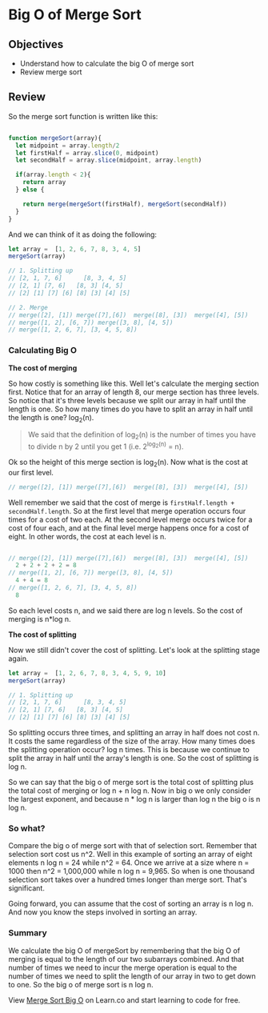 # Big O of Merge Sort

## Objectives
* Understand how to calculate the big O of merge sort
* Review merge sort

## Review
So the merge sort function is written like this:

```javascript

function mergeSort(array){
  let midpoint = array.length/2
  let firstHalf = array.slice(0, midpoint)
  let secondHalf = array.slice(midpoint, array.length)

  if(array.length < 2){
    return array
  } else {

    return merge(mergeSort(firstHalf), mergeSort(secondHalf))
  }
}
```
And we can think of it as doing the following:

```javascript
let array =  [1, 2, 6, 7, 8, 3, 4, 5]
mergeSort(array)

// 1. Splitting up
// [2, 1, 7, 6]      [8, 3, 4, 5]
// [2, 1] [7, 6]   [8, 3] [4, 5]
// [2] [1] [7] [6] [8] [3] [4] [5]

// 2. Merge
// merge([2], [1]) merge([7],[6])  merge([8], [3])  merge([4], [5])
// merge([1, 2], [6, 7]) merge([3, 8], [4, 5])
// merge([1, 2, 6, 7], [3, 4, 5, 8])
```

### Calculating Big O

**The cost of merging**

So how costly is something like this.  Well let's calculate the merging section first.  Notice that for an array of length 8, our merge section has three levels.  So notice that it's three levels because we split our array in half until the length is one.  So how many times do you have to split an array in half until the length is one?  log<sub>2</sub>(n).  

> We said that the definition of log<sub>2</sub>(n) is the number of times you have to divide n by 2 until you get 1 (i.e. 2<sup>log<sub>2</sub>(n)</sup> = n).  

Ok so the height of this merge section is log<sub>2</sub>(n).  Now what is the cost at our first level.  

```javascript
// merge([2], [1]) merge([7],[6])  merge([8], [3])  merge([4], [5])
```

Well remember we said that the cost of merge is `firstHalf.length + secondHalf.length`.  So at the first level that merge operation occurs four times for a cost of two each.  At the second level merge occurs twice for a cost of four each, and at the final level merge happens once for a cost of eight.  In other words, the cost at each level is n.  

```javascript

// merge([2], [1]) merge([7],[6])  merge([8], [3])  merge([4], [5])
  2 + 2 + 2 + 2 = 8
// merge([1, 2], [6, 7]) merge([3, 8], [4, 5])
  4 + 4 = 8
// merge([1, 2, 6, 7], [3, 4, 5, 8])
  8
```

So each level costs n, and we said there are log n levels.  So the cost of merging is n*log n.  

**The cost of splitting**

Now we still didn't cover the cost of splitting.  Let's look at the splitting stage again.

```javascript
let array =  [1, 2, 6, 7, 8, 3, 4, 5, 9, 10]
mergeSort(array)

// 1. Splitting up
// [2, 1, 7, 6]      [8, 3, 4, 5]
// [2, 1] [7, 6]   [8, 3] [4, 5]
// [2] [1] [7] [6] [8] [3] [4] [5]

```

So splitting occurs three times, and splitting an array in half does not cost n.  It costs the same regardless of the size of the array.  How many times does the splitting operation occur?  log n times.  This is because we continue to split the array in half until the array's length is one. So the cost of splitting is log n.  

So we can say that the big o of merge sort is the total cost of splitting plus the total cost of merging or log n + n log n.  Now in big o we only consider the largest exponent, and because n * log n is larger than log n the big o is n log n.

### So what?

Compare the big o of merge sort with that of selection sort.  Remember that selection sort cost us n^2.  Well in this example of sorting an array of eight elements n log n = 24 while n^2 = 64.  Once we arrive at a size where n = 1000 then n^2 = 1,000,000 while n log n = 9,965.  So when is one thousand selection sort takes over a hundred times longer than merge sort.  That's significant.

Going forward, you can assume that the cost of sorting an array is n log n.  And now you know the steps involved in sorting an array.

### Summary

We calculate the big O of mergeSort by remembering that the big O of merging is equal to the length of our two subarrays combined.  And that number of times we need to incur the merge operation is equal to the number of times we need to split the length of our array in two to get down to one.  So the big o of merge sort is n log n.  

<p class='util--hide'>View <a href='https://learn.co/lessons/merge-sort-big-o'>Merge Sort Big O</a> on Learn.co and start learning to code for free.</p>
